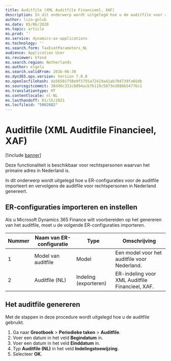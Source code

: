 ```yaml
---
title: Auditfile (XML Auditfile Financieel, XAF)
description: In dit onderwerp wordt uitgelegd hoe u de auditfile voor rechtspersonen in Nederland kunt instellen en genereren.
author: liza-golub
ms.date: 05/06/2020
ms.topic: article
ms.prod: ''
ms.service: dynamics-ax-applications
ms.technology: ''
ms.search.form: TaxEvatParameters_NL
audience: Application User
ms.reviewer: kfend
ms.search.region: Netherlands
ms.author: elgolu
ms.search.validFrom: 2016-06-30
ms.dyn365.ops.version: Version 7.0.0
ms.openlocfilehash: da56501f58e9f5755a72419a41ab704739fa65db
ms.sourcegitcommit: 38d40c331c8894acb7b119c5073e3088b54776c1
ms.translationtype: HT
ms.contentlocale: nl-NL
ms.lasthandoff: 01/15/2021
ms.locfileid: "5002882"
---
```

# <a name="audit-file-xml-auditfile-financieel-xaf"></a>Auditfile (XML Auditfile Financieel, XAF)

[!include [banner](../../includes/banner.md)]

Deze functionaliteit is beschikbaar voor rechtspersonen waarvan het primaire adres in Nederland is.

In dit onderwerp wordt uitgelegd hoe u ER-configuraties voor de auditfile importeert en vervolgens de auditfile voor rechtspersonen in Nederland genereert.

## <a name="import-and-set-up-er-configurations"></a>ER-configuraties importeren en instellen

Als u Microsoft Dynamics 365 Finance wilt voorbereiden op het genereren van het auditfile, moet u de volgende ER-configuraties importeren.

| Nummer | Naam van ER-configuratie         | Type                                 | Omschrijving |
|--------|-------------------------------|--------------------------------------|-------------|
| 1      | Model van auditfile              | Model                                | Een model voor het auditfile voor Nederland. |
| 2      | Auditfile (NL)               | Indeling (exporteren)                   | ER-indeling voor XML Auditfile Financieel, XAF. |

## <a name="generate-the-audit-file"></a>Het auditfile genereren

Met de stappen in deze procedure wordt uitgelegd hoe u de auditfile gebruikt.

1. Ga naar **Grootboek** > **Periodieke taken** > **Auditfile**.
2. Voer een datum in het veld **Begindatum** in. 
3. Voer een datum in het veld **Einddatum** in. 
4. Typ **Auditfile (NL)** in het veld **Indelingstoewijzing**.
5. Selecteer **OK**.
